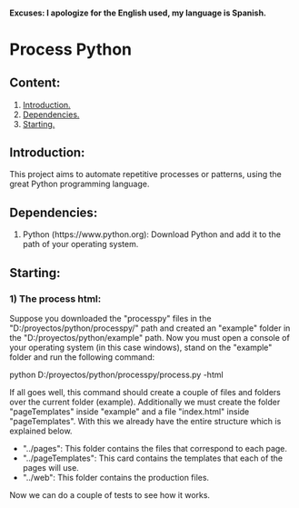 <h4>Excuses: I apologize for the English used, my language is Spanish.</h4>

<h1>Process Python</h1>

<h2>Content:</h2>

<ol>
	<li><a href="#Introduction">Introduction.</a></li>
	<li><a href="#Dependencies">Dependencies.</a></li>
	<li><a href="#Starting">Starting.</a></li>
</ol>

<h2 id="Introduction">Introduction:</h2>

<p>This project aims to automate repetitive processes or patterns, using the great Python programming language.</p>

<h2 id="Dependencies">Dependencies:</h2>

<ol>
	<li>Python (https://www.python.org): Download Python and add it to the path of your operating system.</li>
</ol>

<h2 id="Starting">Starting:</h2>

<h3>1) The process html:</h3>

<p></p>

<p>Suppose you downloaded the "processpy" files in the "D:/proyectos/python/processpy/" path and created an "example" folder in the "D:/proyectos/python/example" path. Now you must open a console of your operating system (in this case windows), stand on the "example" folder and run the following command:</p>

<p>python D:/proyectos/python/processpy/process.py -html</p>

<p>If all goes well, this command should create a couple of files and folders over the current folder (example). Additionally we must create the folder "pageTemplates" inside "example" and a file "index.html" inside "pageTemplates". With this we already have the entire structure which is explained below.</p>

<ul>
	<li>"../pages": This folder contains the files that correspond to each page.</li>
	<li>"../pageTemplates": This card contains the templates that each of the pages will use.</li>
	<li>"../web": This folder contains the production files.</li>
</ul>

<p>Now we can do a couple of tests to see how it works.</p>